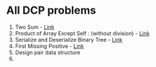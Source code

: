 # All DCP problems

1. Two Sum - [Link](https://leetcode.com/problems/two-sum/)   
2. Product of Array Except Self : (without division) - [Link](https://leetcode.com/problems/product-of-array-except-self/) 
3. Serialize and Deserialize Binary Tree - [Link](https://leetcode.com/problems/serialize-and-deserialize-binary-tree/)  
4. First Missing Positive - [Link](https://leetcode.com/problems/first-missing-positive/)     
5. Design pair data structure
6. 
